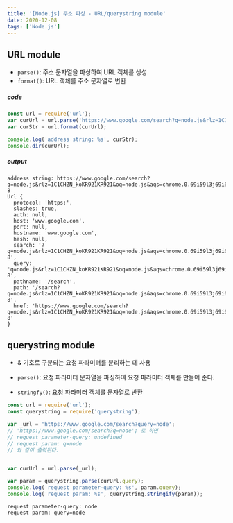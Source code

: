 ```yaml
---
title: '[Node.js] 주소 파싱 - URL/querystring module'
date: 2020-12-08
tags: ['Node.js']
---
```


## URL module

- `parse()`: 주소 문자열을 파싱하여 URL 객체를 생성
- `format()`: URL 객체를 주소 문자열로 변환


##### code
```js
const url = require('url');
var curUrl = url.parse('https://www.google.com/search?q=node.js&rlz=1C1CHZN_koKR921KR921&oq=node.js&aqs=chrome.0.69i59l3j69i61l3j69i65l2.830j0j4&sourceid=chrome&ie=UTF-8');
var curStr = url.format(curUrl);

console.log('address string: %s', curStr);
console.dir(curUrl);
```

##### output
```shell
address string: https://www.google.com/search?q=node.js&rlz=1C1CHZN_koKR921KR921&oq=node.js&aqs=chrome.0.69i59l3j69i61l3j69i65l2.830j0j4&sourceid=chrome&ie=UTF-8
Url {
  protocol: 'https:',
  slashes: true,
  auth: null,
  host: 'www.google.com',
  port: null,
  hostname: 'www.google.com',
  hash: null,
  search: '?q=node.js&rlz=1C1CHZN_koKR921KR921&oq=node.js&aqs=chrome.0.69i59l3j69i61l3j69i65l2.830j0j4&sourceid=chrome&ie=UTF-8',
  query: 'q=node.js&rlz=1C1CHZN_koKR921KR921&oq=node.js&aqs=chrome.0.69i59l3j69i61l3j69i65l2.830j0j4&sourceid=chrome&ie=UTF-8',
  pathname: '/search',
  path: '/search?q=node.js&rlz=1C1CHZN_koKR921KR921&oq=node.js&aqs=chrome.0.69i59l3j69i61l3j69i65l2.830j0j4&sourceid=chrome&ie=UTF-8',
  href: 'https://www.google.com/search?q=node.js&rlz=1C1CHZN_koKR921KR921&oq=node.js&aqs=chrome.0.69i59l3j69i61l3j69i65l2.830j0j4&sourceid=chrome&ie=UTF-8'
}
```


## querystring module

- & 기호로 구분되는 요청 파라미터를 분리하는 데 사용

- `parse()`: 요청 파라미터 문자열을 파싱하여 요청 파라미터 객체를 만들어 준다.
- `stringfy()`: 요청 파라미터 객체를 문자열로 반환 


```js
const url = require('url');
const querystring = require('querystring');

var _url = 'https://www.google.com/search?query=node';
// 'https://www.google.com/search?q=node'; 로 하면 
// request parameter-query: undefined
// request param: q=node 
// 와 같이 출력된다.


var curUrl = url.parse(_url);

var param = querystring.parse(curUrl.query);
console.log('request parameter-query: %s', param.query);
console.log('request param: %s', querystring.stringify(param));
```

```shell
request parameter-query: node
request param: query=node
```